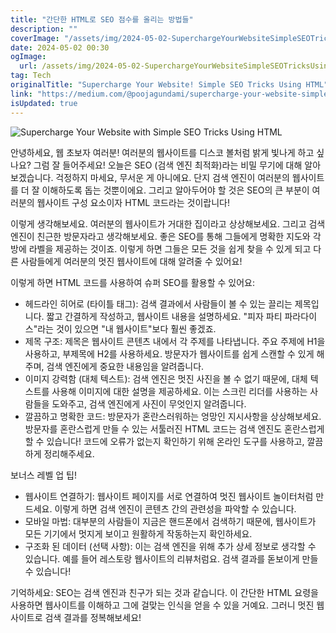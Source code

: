 ```yaml
---
title: "간단한 HTML로 SEO 점수를 올리는 방법들"
description: ""
coverImage: "/assets/img/2024-05-02-SuperchargeYourWebsiteSimpleSEOTricksUsingHTML_0.png"
date: 2024-05-02 00:30
ogImage: 
  url: /assets/img/2024-05-02-SuperchargeYourWebsiteSimpleSEOTricksUsingHTML_0.png
tag: Tech
originalTitle: "Supercharge Your Website! Simple SEO Tricks Using HTML"
link: "https://medium.com/@poojagundami/supercharge-your-website-simple-seo-tricks-using-html-5d6e8b3cec3f"
isUpdated: true
---
```





![Supercharge Your Website with Simple SEO Tricks Using HTML](/assets/img/2024-05-02-SuperchargeYourWebsiteSimpleSEOTricksUsingHTML_0.png)

안녕하세요, 웹 초보자 여러분! 여러분의 웹사이트를 디스코 볼처럼 밝게 빛나게 하고 싶나요? 그럼 잘 들어주세요! 오늘은 SEO (검색 엔진 최적화)라는 비밀 무기에 대해 알아보겠습니다. 걱정하지 마세요, 무서운 게 아니에요. 단지 검색 엔진이 여러분의 웹사이트를 더 잘 이해하도록 돕는 것뿐이에요. 그리고 알아두어야 할 것은 SEO의 큰 부분이 여러분의 웹사이트 구성 요소이자 HTML 코드라는 것이랍니다!

이렇게 생각해보세요. 여러분의 웹사이트가 거대한 집이라고 상상해보세요. 그리고 검색 엔진이 친근한 방문자라고 생각해보세요. 좋은 SEO를 통해 그들에게 명확한 지도와 각 방에 라벨을 제공하는 것이죠. 이렇게 하면 그들은 모든 것을 쉽게 찾을 수 있게 되고 다른 사람들에게 여러분의 멋진 웹사이트에 대해 알려줄 수 있어요!

이렇게 하면 HTML 코드를 사용하여 슈퍼 SEO를 활용할 수 있어요:

<div class="content-ad"></div>

- 헤드라인 히어로 (타이틀 태그): 검색 결과에서 사람들이 볼 수 있는 끌리는 제목입니다. 짧고 간결하게 작성하고, 웹사이트 내용을 설명하세요. "피자 파티 파라다이스"라는 것이 있으면 "내 웹사이트"보다 훨씬 좋겠죠.
- 제목 구조: 제목은 웹사이트 콘텐츠 내에서 각 주제를 나타냅니다. 주요 주제에 H1을 사용하고, 부제목에 H2를 사용하세요. 방문자가 웹사이트를 쉽게 스캔할 수 있게 해주며, 검색 엔진에게 중요한 내용임을 알려줍니다.
- 이미지 강력함 (대체 텍스트): 검색 엔진은 멋진 사진을 볼 수 없기 때문에, 대체 텍스트를 사용해 이미지에 대한 설명을 제공하세요. 이는 스크린 리더를 사용하는 사람들을 도와주고, 검색 엔진에게 사진이 무엇인지 알려줍니다.
- 깔끔하고 명확한 코드: 방문자가 혼란스러워하는 엉망인 지시사항을 상상해보세요. 방문자를 혼란스럽게 만들 수 있는 서툴러진 HTML 코드는 검색 엔진도 혼란스럽게 할 수 있습니다! 코드에 오류가 없는지 확인하기 위해 온라인 도구를 사용하고, 깔끔하게 정리해주세요.

보너스 레벨 업 팁!

- 웹사이트 연결하기: 웹사이트 페이지를 서로 연결하여 멋진 웹사이트 놀이터처럼 만드세요. 이렇게 하면 검색 엔진이 콘텐츠 간의 관련성을 파악할 수 있습니다.
- 모바일 마법: 대부분의 사람들이 지금은 핸드폰에서 검색하기 때문에, 웹사이트가 모든 기기에서 멋지게 보이고 원활하게 작동하는지 확인하세요.
- 구조화 된 데이터 (선택 사항): 이는 검색 엔진을 위해 추가 상세 정보로 생각할 수 있습니다. 예를 들어 레스토랑 웹사이트의 리뷰처럼요. 검색 결과를 돋보이게 만들 수 있습니다!

기억하세요: SEO는 검색 엔진과 친구가 되는 것과 같습니다. 이 간단한 HTML 요령을 사용하면 웹사이트를 이해하고 그에 걸맞는 인식을 얻을 수 있을 거예요. 그러니 멋진 웹사이트로 검색 결과를 정복해보세요!